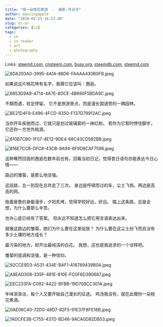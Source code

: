```yaml
---
title: "借一朵桃花煮酒  -  摄影-月旦评"
author: dancingapple
date: "2018-02-23 16:23:30"
slug: or-or
categories: [cn]
tags: 
  - cn
  - cn-reader
  - art
  - photography
---
```


Links: [steemit.com](https://steemit.com/cn/@dancingapple/or-or), [cnsteem.com](https://cnsteem.com/cn/@dancingapple/or-or), [busy.org](https://busy.org/cn/@dancingapple/or-or), [steemdb.com](https://steemdb.com/cn/@dancingapple/or-or), [steemd.com](https://steemd.com/cn/@dancingapple/or-or)

![6DA293A0-3995-4A1A-88D6-FAAAA430B0FB.jpeg](https://steemitimages.com/DQmP7Kd9gMXbhMLRMFmcEZjh6vdvaC5rHuRawd6pjbTFVxe/6DA293A0-3995-4A1A-88D6-FAAAA430B0FB.jpeg)

如果说这片桃花林有名字，我猜它应该叫：邂逅。

![6853D9A9-4714-4A7E-8DCE-4B690F5BDA9C.jpeg](https://steemitimages.com/DQmXh9kFndgeK6RkeR2ZAPyE1Hxb1jdVcEeFT1fafBegFuH/6853D9A9-4714-4A7E-8DCE-4B690F5BDA9C.jpeg)

不期而遇，驻足停留。
它不是旅游景点，而是漫长国道旁的一隅园林。

![BE21D4F9-E496-4FCD-8350-F137D79912AC.jpeg](https://steemitimages.com/DQmVcQ3S6ghtf6ug6C1VwEBm56Z85tpC37YyLXhEpbe3E3E/BE21D4F9-E496-4FCD-8350-F137D79912AC.jpeg)

当你开车疾驰而过，它就只是划过玻璃窗的一抹红粉。
若你为它暂时停住脚步，它还你一方世外桃源。

![610B7CB0-1F07-4E12-9DE4-68C43CD582BB.jpeg](https://steemitimages.com/DQmPjrWfFHQGb2ZVmsgSyLbZWZAx67ky1WM5NRAYavtjNQz/610B7CB0-1F07-4E12-9DE4-68C43CD582BB.jpeg)

![816E7CC8-DFC8-43CB-9A94-6F9D8CAF7596.jpeg](https://steemitimages.com/DQmQAF3N2hXKXmNKStwgaZ2N35WacT97mR6vaHohzG756pQ/816E7CC8-DFC8-43CB-9A94-6F9D8CAF7596.jpeg)

这种蓦然回首的邂逅在数年前也有，回看当初日记，觉得昔日语句亦能表达今日心情——

路边的雏菊，是那么地坚强。

这段路，五一到现在总共走了三次。
身边是呼啸而过的车，尘土飞扬。两边是高高的网。

拖着疲惫的身躯漫步，夕阳炙烤，觉得学校好远，好远。
踏上这条路，总是会想，为什么要那么辛苦。

也许心底已经有了答案。
但永远不知道怎么把它用言语表达出来。

就像这路边的雏菊，她们为什么要在这里绽放？
为什么要在这尘土纷飞而且没有多少土壤的地方成长？

最污染的地方，却开出最纯洁的白花。
我想，这也是我追求的一个诠释吧。

雏菊的低调和坚强，是一种信仰。

![92CCE9D3-A531-434E-BAF1-A18789439B0A.jpeg](https://steemitimages.com/DQmPyh55oWmbxTSG1psxbnZhPAhGVDtDMSw8PB99Jrbju4e/92CCE9D3-A531-434E-BAF1-A18789439B0A.jpeg)

![A8EAD308-335F-481E-810E-FC0F6D390687.jpeg](https://steemitimages.com/DQmcuQniBKdQ5qPpUu883pmFwBGL8HPFcxxNM9Mf4FtNEkU/A8EAD308-335F-481E-810E-FC0F6D390687.jpeg)

![EEC233FA-C092-4422-BFBB-19D709CC301A.jpeg](https://steemitimages.com/DQmSpPaR7U6Y2LPWyG3gXQahUkpwyagyRHXrYVXQo6aUUyv/EEC233FA-C092-4422-BFBB-19D709CC301A.jpeg)

年味渐渐淡，每个人又要开始自己漫长的征途。
鸡汤我没有，就在此赠你一朵桃花煮酒。

![0AE06C40-72D0-48D7-82F5-91E37F8FE18B.jpeg](https://steemitimages.com/DQmSqZKJMK5TbJJiSEdxSscyDMMuD3979kRKfrCzvVjSJ8B/0AE06C40-72D0-48D7-82F5-91E37F8FE18B.jpeg)

![1ADCFE3B-C755-437D-BD46-9ACA0D82DB53.jpeg](https://steemitimages.com/DQmSQCjuc6VAfE5T3uixf6zM1FY1g2yzAf5q7s3KhCtX92u/1ADCFE3B-C755-437D-BD46-9ACA0D82DB53.jpeg)
